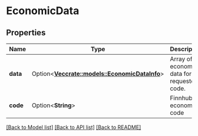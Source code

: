 # EconomicData

## Properties

Name | Type | Description | Notes
------------ | ------------- | ------------- | -------------
**data** | Option<[**Vec<crate::models::EconomicDataInfo>**](EconomicDataInfo.md)> | Array of economic data for requested code. | [optional]
**code** | Option<**String**> | Finnhub economic code | [optional]

[[Back to Model list]](../README.md#documentation-for-models) [[Back to API list]](../README.md#documentation-for-api-endpoints) [[Back to README]](../README.md)


